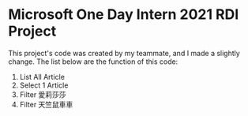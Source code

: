 # Microsoft One Day Intern 2021 RDI Project
This project's code was created by my teammate, and I made a slightly change.
The list below are the function of this code:
1. List All Article
2. Select 1 Article
3. Filter 愛莉莎莎
4. Filter 天竺鼠車車

